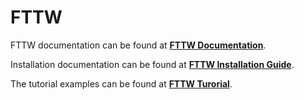 # FTTW
FTTW documentation can be found at [**FTTW Documentation**](http://www.fftw.org/fftw3_doc/).

Installation documentation can be found at [**FTTW Installation Guide**](http://www.fftw.org/fftw3_doc/Installation-and-Customization.html#Installation-and-Customization).

The tutorial examples can be found at [**FTTW Turorial**](http://www.fftw.org/fftw3_doc/Tutorial.html#Tutorial).
